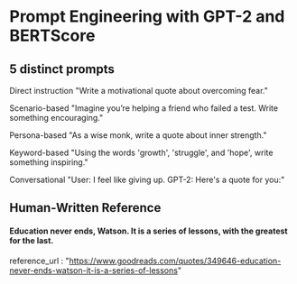 # Prompt Engineering with GPT-2 and BERTScore

##  5 distinct prompts
Direct instruction "Write a motivational quote about overcoming fear."

Scenario-based "Imagine you’re helping a friend who failed a test. 
Write something encouraging." 

Persona-based "As a wise monk, write a quote about inner strength." 

Keyword-based "Using the words 'growth', 'struggle', and 'hope', write something inspiring." 

Conversational "User: I feel like giving up. GPT-2: Here's a quote for you:"

## Human-Written Reference
#### Education never ends, Watson. It is a series of lessons, with the greatest for the last.
reference_url : "https://www.goodreads.com/quotes/349646-education-never-ends-watson-it-is-a-series-of-lessons"


